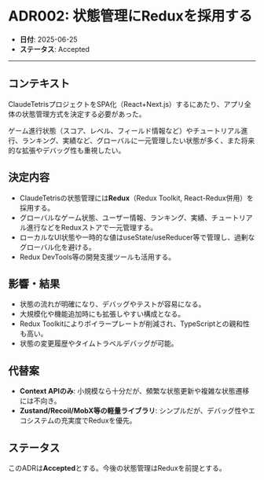 # ADR002: 状態管理にReduxを採用する

- **日付**: 2025-06-25
- **ステータス**: Accepted

---

## コンテキスト

ClaudeTetrisプロジェクトをSPA化（React+Next.js）するにあたり、アプリ全体の状態管理方式を決定する必要があった。

ゲーム進行状態（スコア、レベル、フィールド情報など）やチュートリアル進行、ランキング、実績など、グローバルに一元管理したい状態が多く、また将来的な拡張やデバッグ性も重視したい。

## 決定内容

- ClaudeTetrisの状態管理には**Redux**（Redux Toolkit, React-Redux併用）を採用する。
- グローバルなゲーム状態、ユーザー情報、ランキング、実績、チュートリアル進行などをReduxストアで一元管理する。
- ローカルなUI状態や一時的な値はuseState/useReducer等で管理し、過剰なグローバル化を避ける。
- Redux DevTools等の開発支援ツールも活用する。

## 影響・結果

- 状態の流れが明確になり、デバッグやテストが容易になる。
- 大規模化や機能追加時にも拡張しやすい構成となる。
- Redux Toolkitによりボイラープレートが削減され、TypeScriptとの親和性も高い。
- 状態の変更履歴やタイムトラベルデバッグが可能。

## 代替案

- **Context APIのみ**: 小規模なら十分だが、頻繁な状態更新や複雑な状態遷移には不向き。
- **Zustand/Recoil/MobX等の軽量ライブラリ**: シンプルだが、デバッグ性やエコシステムの充実度でReduxを優先。

## ステータス

このADRは**Accepted**とする。今後の状態管理はReduxを前提とする。 